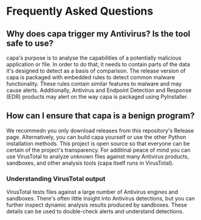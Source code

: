 # Frequently Asked Questions
## Why does capa trigger my Antivirus? Is the tool safe to use?
capa's purpose is to analyse the capabilities of a potentially malicious application or file. In order to do that, it needs to contain parts of the data it's designed to detect as a basis of comparison.
The release version of capa is packaged with embedded rules to detect common malware functionality. These rules contain similar features to malware and may cause alerts.
Additionally, Antivirus and Endpoint Detection and Response (EDR) products may alert on the way capa is packaged using PyInstaller.

## How can I ensure that capa is a benign program?
We recommedn you only download releases from this repository's Release page. Alternatively, you can build capa yourself or use the other Python installation methods. This project is open source so that everyone can be certain of the project's transparency.
For additinal peace of mind you can use VirusTotal to analyze unknown files against many Antivirus products, sandboxes, and other analysis tools (capa itself runs in VirusTotal).

### Understanding VirusTotal output
VirusTotal tests files against a large number of Antivirus engines and sandboxes. There's often little insight into Antivirus detections, but you can further inspect dynamic analysis results produced by sandboxes.
These details can be used to double-check alerts and understand detections.
